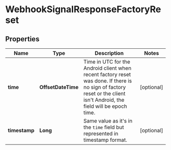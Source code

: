 

# WebhookSignalResponseFactoryReset


## Properties

| Name | Type | Description | Notes |
|------------ | ------------- | ------------- | -------------|
|**time** | **OffsetDateTime** | Time in UTC for the Android client when recent factory reset was done.  If there is no sign of factory reset or the client isn't Android, the field will be epoch time.  |  [optional] |
|**timestamp** | **Long** | Same value as it's in the `time` field but represented in timestamp format. |  [optional] |



